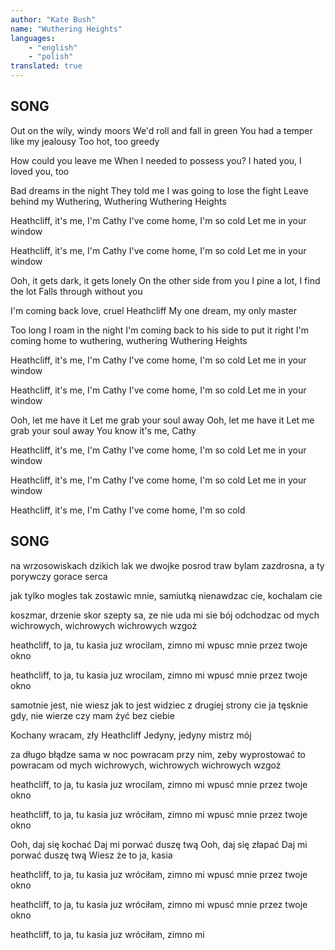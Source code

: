 ```yaml
---
author: "Kate Bush"
name: "Wuthering Heights"
languages: 
    - "english"
    - "polish"
translated: true
---
```

## SONG
Out on the wily, windy moors
We'd roll and fall in green
You had a temper like my jealousy
Too hot, too greedy

How could you leave me
When I needed to possess you?
I hated you, I loved you, too

Bad dreams in the night
They told me I was going to lose the fight
Leave behind my Wuthering, Wuthering
Wuthering Heights

Heathcliff, it's me, I'm Cathy
I've come home, I'm so cold
Let me in your window

Heathcliff, it's me, I'm Cathy
I've come home, I'm so cold
Let me in your window

Ooh, it gets dark, it gets lonely
On the other side from you
I pine a lot, I find the lot
Falls through without you

I'm coming back love, cruel Heathcliff
My one dream, my only master

Too long I roam in the night
I'm coming back to his side to put it right
I'm coming home to wuthering, wuthering
Wuthering Heights

Heathcliff, it's me, I'm Cathy
I've come home, I'm so cold
Let me in your window

Heathcliff, it's me, I'm Cathy
I've come home, I'm so cold
Let me in your window

Ooh, let me have it
Let me grab your soul away
Ooh, let me have it
Let me grab your soul away
You know it's me, Cathy

Heathcliff, it's me, I'm Cathy
I've come home, I'm so cold
Let me in your window

Heathcliff, it's me, I'm Cathy
I've come home, I'm so cold
Let me in your window

Heathcliff, it's me, I'm Cathy
I've come home, I'm so cold
## SONG
na wrzosowiskach dzikich lak 
we dwojke posrod traw
bylam zazdrosna, a ty porywczy
gorace serca

jak tylko mogles
tak zostawic mnie, samiutką
nienawdzac cie, kochalam cie

koszmar, drzenie skor
szepty sa, ze nie uda mi sie bój
odchodzac od mych wichrowych, wichrowych
wichrowych wzgoż

heathcliff, to ja, tu kasia
juz wrocilam, zimno mi
wpusc mnie przez twoje okno

heathcliff, to ja, tu kasia
juz wrocilam, zimno mi
wpusć mnie przez twoje okno

samotnie jest, nie wiesz jak to jest
widziec z drugiej strony cie
ja tęsknie gdy, nie wierze czy
mam żyć bez ciebie

Kochany wracam, zły Heathcliff
Jedyny, jedyny mistrz mój

za długo błądze sama w noc
powracam przy nim, zeby wyprostować to
powracam od mych wichrowych, wichrowych
wichrowych wzgoż

heathcliff, to ja, tu kasia
juz wrocilam, zimno mi
wpusć mnie przez twoje okno

heathcliff, to ja, tu kasia
juz wróciłam, zimno mi
wpusć mnie przez twoje okno

Ooh, daj się kochać
Daj mi porwać duszę twą
Ooh, daj się złapać
Daj mi porwać duszę twą
Wiesz że to ja, kasia

heathcliff, to ja, tu kasia
juz wróciłam, zimno mi
wpusć mnie przez twoje okno

heathcliff, to ja, tu kasia
juz wróciłam, zimno mi
wpusć mnie przez twoje okno

heathcliff, to ja, tu kasia
juz wróciłam, zimno mi